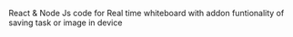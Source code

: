 React & Node Js code for Real time whiteboard with addon funtionality of saving task or image in device

